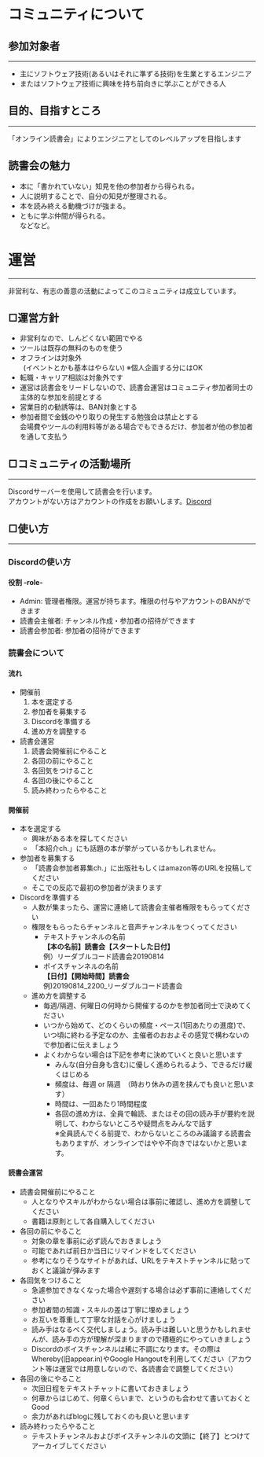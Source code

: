 # コミュニティについて
## 参加対象者
***
- 主にソフトウェア技術(あるいはそれに準ずる技術)を生業とするエンジニア
- またはソフトウェア技術に興味を持ち前向きに学ぶことができる人

## 目的、目指すところ
***
「オンライン読書会」によりエンジニアとしてのレベルアップを目指します

## 読書会の魅力
- 本に「書かれていない」知見を他の参加者から得られる。
- 人に説明することで、自分の知見が整理される。
- 本を読み終える動機づけが強まる。
- ともに学ぶ仲間が得られる。  
などなど。

# 運営
***
非営利な、有志の善意の活動によってこのコミュニティは成立しています。
  
## □運営方針
  - 非営利なので、しんどくない範囲でやる
  - ツールは既存の無料のものを使う
  - オフラインは対象外  
&ensp;(イベントとかも基本はやらない) ※個人企画する分にはOK
  - 転職・キャリア相談は対象外です
  - 運営は読書会をリードしないので、読書会運営はコミュニティ参加者同士の主体的な参加を前提とする
  - 営業目的の勧誘等は、BAN対象とする
  - 参加者間で金銭のやり取りの発生する勉強会は禁止とする  
  会場費やツールの利用料等がある場合でもできるだけ、参加者が他の参加者を通して支払う

## □コミュニティの活動場所
***
Discordサーバーを使用して読書会を行います。  
アカウントがない方はアカウントの作成をお願いします。[Discord](https://discordapp.com/)

## □使い方
***
### Discordの使い方
#### 役割 -role-
- Admin: 管理者権限。運営が持ちます。権限の付与やアカウントのBANができます
- 読書会主催者: チャンネル作成・参加者の招待ができます
- 読書会参加者: 参加者の招待ができます


### 読書会について
#### 流れ
- 開催前
    1. 本を選定する
    1. 参加者を募集する
    1. Discordを準備する
    1. 進め方を調整する
- 読書会運営
    1. 読書会開催前にやること
    1. 各回の前にやること
    1. 各回気をつけること
    1. 各回の後にやること
    1. 読み終わったらやること
#### 開催前
- 本を選定する
    - 興味がある本を探してください
    - 「本紹介ch.」にも話題の本が挙がっているかもしれません。
- 参加者を募集する
    - 「読書会参加者募集ch.」に出版社もしくはamazon等のURLを投稿してください
    - そこでの反応で最初の参加者が決まります
- Discordを準備する
    - 人数が集まったら、運営に連絡して読書会主催者権限をもらってください
    - 権限をもらったらチャンネルと音声チャンネルをつくってください
        - テキストチャンネルの名前  
        **【本の名前】読書会【スタートした日付】**  
        例）リーダブルコード読書会20190814
        - ボイスチャンネルの名前  
        **【日付】【開始時間】読書会**  
        例)20190814_2200_リーダブルコード読書会
  - 進め方を調整する
    - 毎週/隔週、何曜日の何時から開催するのかを参加者同士で決めてください
    - いつから始めて、どのくらいの頻度・ペース(1回あたりの進度)で、いつ頃に終わる予定なのか、主催者のおおよその感覚で構わないので参加者に伝えましょう
    - よくわからない場合は下記を参考に決めていくと良いと思います
        - みんな(自分自身も含む)に優しく進められるよう、できるだけ緩くはじめる
        - 頻度は、毎週 or 隔週　（時おり休みの週を挟んでも良いと思います）
        - 時間は、一回あたり1時間程度
        - 各回の進め方は、全員で輪読、またはその回の読み手が要約を説明して、わからないところや疑問点をみんなで話す  
        ※全員読んでくる前提で、わからないところのみ議論する読書会もありますが、オンラインではやや不向きではないかと思います。

#### 読書会運営
- 読書会開催前にやること
    - 人となりやスキルがわからない場合は事前に確認し、進め方を調整してください
    - 書籍は原則として各自購入してください
- 各回の前にやること
    - 対象の章を事前に必ず読んでおきましょう
    - 可能であれば前日か当日にリマインドをしてください
    - 参考になりそうなサイトがあれば、URLをテキストチャンネルに貼っておくと議論が弾みます
- 各回気をつけること
    - 急遽参加できなくなった場合や遅刻する場合は必ず事前に連絡してください
    - 参加者間の知識・スキルの差は丁寧に埋めましょう
    - お互いを尊重して丁寧な対話を心がけましょう
    - 読み手はなるべく交代しましょう。読み手は難しいと思うかもしれませんが、読み手の方が理解が深まりますので積極的にやっていきましょう
    - Discordのボイスチャンネルは稀に不調になります。その際はWhereby(旧appear.in)やGoogle Hangoutを利用してください（アカウント等は運営では用意しないので、各読書会で調整してください）
- 各回の後にやること
    - 次回日程をテキストチャットに書いておきましょう
    - 何章からはじめて、何章くらいまで、というのも合わせて書いておくとGood
    - 余力があればblogに残しておくのも良いと思います
- 読み終わったらやること
    - テキストチャンネルおよびボイスチャンネルの文頭に【終了】とつけてアーカイブしてください
